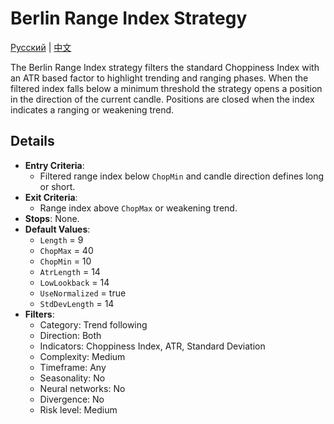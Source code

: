 # Berlin Range Index Strategy
[Русский](README_ru.md) | [中文](README_cn.md)

The Berlin Range Index strategy filters the standard Choppiness Index with an ATR based factor to highlight trending and ranging phases. When the filtered index falls below a minimum threshold the strategy opens a position in the direction of the current candle. Positions are closed when the index indicates a ranging or weakening trend.

## Details

- **Entry Criteria**:
  - Filtered range index below `ChopMin` and candle direction defines long or short.
- **Exit Criteria**:
  - Range index above `ChopMax` or weakening trend.
- **Stops**: None.
- **Default Values**:
  - `Length` = 9
  - `ChopMax` = 40
  - `ChopMin` = 10
  - `AtrLength` = 14
  - `LowLookback` = 14
  - `UseNormalized` = true
  - `StdDevLength` = 14
- **Filters**:
  - Category: Trend following
  - Direction: Both
  - Indicators: Choppiness Index, ATR, Standard Deviation
  - Complexity: Medium
  - Timeframe: Any
  - Seasonality: No
  - Neural networks: No
  - Divergence: No
  - Risk level: Medium

